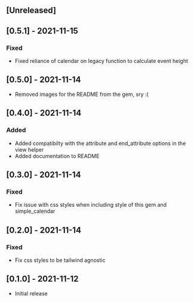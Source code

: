 ## [Unreleased]

## [0.5.1] - 2021-11-15
### Fixed
- Fixed reliance of calendar on legacy function to
calculate event height

## [0.5.0] - 2021-11-14
- Removed images for the README from the gem, sry :(

## [0.4.0] - 2021-11-14
### Added
- Added compatibilty with the attribute and end_attribute options in the view helper
- Added documentation to README

## [0.3.0] - 2021-11-14
### Fixed
- Fix issue with css styles when including style of this gem and simple_calendar

## [0.2.0] - 2021-11-14
### Fixed
- Fix css styles to be tailwind agnostic

## [0.1.0] - 2021-11-12

- Initial release
